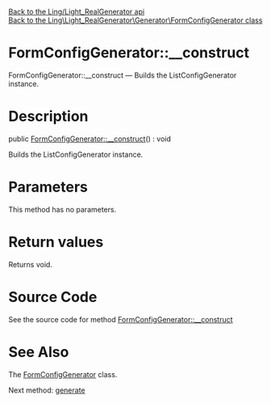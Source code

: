 [Back to the Ling/Light_RealGenerator api](https://github.com/lingtalfi/Light_RealGenerator/blob/master/doc/api/Ling/Light_RealGenerator.md)<br>
[Back to the Ling\Light_RealGenerator\Generator\FormConfigGenerator class](https://github.com/lingtalfi/Light_RealGenerator/blob/master/doc/api/Ling/Light_RealGenerator/Generator/FormConfigGenerator.md)


FormConfigGenerator::__construct
================



FormConfigGenerator::__construct — Builds the ListConfigGenerator instance.




Description
================


public [FormConfigGenerator::__construct](https://github.com/lingtalfi/Light_RealGenerator/blob/master/doc/api/Ling/Light_RealGenerator/Generator/FormConfigGenerator/__construct.md)() : void




Builds the ListConfigGenerator instance.




Parameters
================

This method has no parameters.


Return values
================

Returns void.








Source Code
===========
See the source code for method [FormConfigGenerator::__construct](https://github.com/lingtalfi/Light_RealGenerator/blob/master/Generator/FormConfigGenerator.php#L72-L78)


See Also
================

The [FormConfigGenerator](https://github.com/lingtalfi/Light_RealGenerator/blob/master/doc/api/Ling/Light_RealGenerator/Generator/FormConfigGenerator.md) class.

Next method: [generate](https://github.com/lingtalfi/Light_RealGenerator/blob/master/doc/api/Ling/Light_RealGenerator/Generator/FormConfigGenerator/generate.md)<br>

